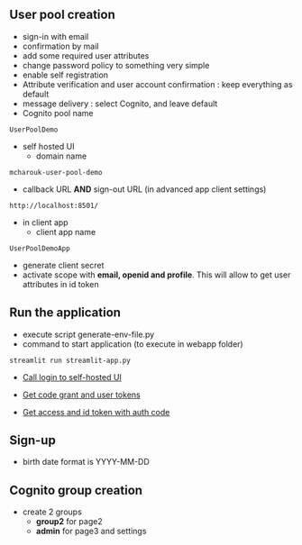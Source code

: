 ## User pool creation

* sign-in with email
* confirmation by mail
* add some required user attributes
* change password policy to something very simple
* enable self registration
* Attribute verification and user account confirmation : keep everything as default
* message delivery : select Cognito, and leave default
* Cognito pool name

```
UserPoolDemo
```

* self hosted UI
  * domain name
```
mcharouk-user-pool-demo
```
  * callback URL **AND** sign-out URL (in advanced app client settings)
```
http://localhost:8501/
```
* in client app
  * client app name
 ```
 UserPoolDemoApp
 ``` 
  * generate client secret
  * activate scope with **email, openid and profile**. This will allow to get user attributes in id token


## Run the application

* execute script generate-env-file.py
* command to start application (to execute in webapp folder)

```
streamlit run streamlit-app.py
```

* [Call login to self-hosted UI](https://github.com/mcharouk/aws/blob/main/DevelopingOnAWS/Module_12/Cognito-UserPool/webapp/components/authenticate.py?plain=1#L210)

* [Get code grant and user tokens](https://github.com/mcharouk/aws/blob/main/DevelopingOnAWS/Module_12/Cognito-UserPool/webapp/components/authenticate.py?plain=1#L187)
* [Get access and id token with auth code](https://github.com/mcharouk/aws/blob/main/DevelopingOnAWS/Module_12/Cognito-UserPool/webapp/components/authenticate.py?plain=1#L74)



## Sign-up

* birth date format is YYYY-MM-DD

## Cognito group creation

* create 2 groups
  * **group2** for page2 
  * **admin** for page3 and settings
